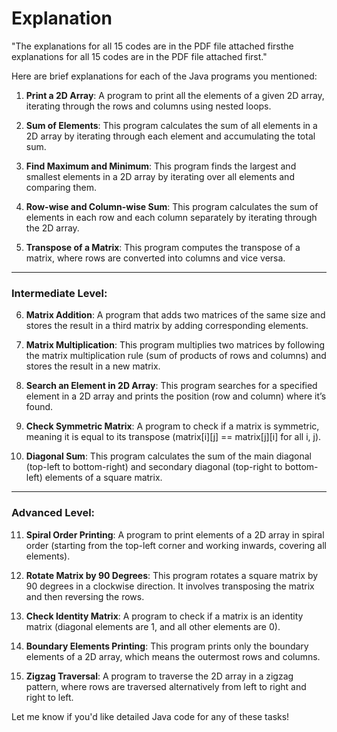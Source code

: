 # Explanation 
"The explanations for all 15 codes are in the PDF file attached firsthe explanations for all 15 codes are in the PDF file attached first."

Here are brief explanations for each of the Java programs you mentioned:

1. **Print a 2D Array**: A program to print all the elements of a given 2D array, iterating through the rows and columns using nested loops.

2. **Sum of Elements**: This program calculates the sum of all elements in a 2D array by iterating through each element and accumulating the total sum.

3. **Find Maximum and Minimum**: This program finds the largest and smallest elements in a 2D array by iterating over all elements and comparing them.

4. **Row-wise and Column-wise Sum**: This program calculates the sum of elements in each row and each column separately by iterating through the 2D array.

5. **Transpose of a Matrix**: This program computes the transpose of a matrix, where rows are converted into columns and vice versa.

---

### Intermediate Level:

6. **Matrix Addition**: A program that adds two matrices of the same size and stores the result in a third matrix by adding corresponding elements.

7. **Matrix Multiplication**: This program multiplies two matrices by following the matrix multiplication rule (sum of products of rows and columns) and stores the result in a new matrix.

8. **Search an Element in 2D Array**: This program searches for a specified element in a 2D array and prints the position (row and column) where it’s found.

9. **Check Symmetric Matrix**: A program to check if a matrix is symmetric, meaning it is equal to its transpose (matrix[i][j] == matrix[j][i] for all i, j).

10. **Diagonal Sum**: This program calculates the sum of the main diagonal (top-left to bottom-right) and secondary diagonal (top-right to bottom-left) elements of a square matrix.

---

### Advanced Level:

11. **Spiral Order Printing**: A program to print elements of a 2D array in spiral order (starting from the top-left corner and working inwards, covering all elements).

12. **Rotate Matrix by 90 Degrees**: This program rotates a square matrix by 90 degrees in a clockwise direction. It involves transposing the matrix and then reversing the rows.

13. **Check Identity Matrix**: A program to check if a matrix is an identity matrix (diagonal elements are 1, and all other elements are 0).

14. **Boundary Elements Printing**: This program prints only the boundary elements of a 2D array, which means the outermost rows and columns.

15. **Zigzag Traversal**: A program to traverse the 2D array in a zigzag pattern, where rows are traversed alternatively from left to right and right to left.

Let me know if you'd like detailed Java code for any of these tasks!
